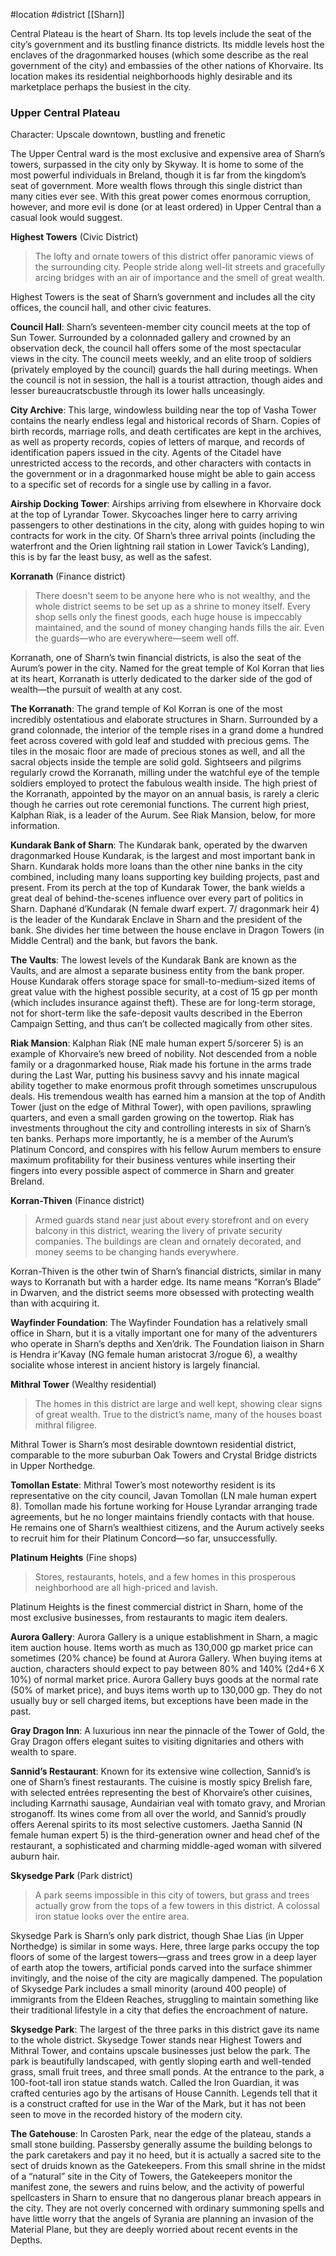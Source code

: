 #location #district [[Sharn]]

Central Plateau is the heart of Sharn. Its top levels include the seat of the city’s government and its bustling finance districts. Its middle levels host the enclaves of the dragonmarked houses (which some describe as the real government of the city) and embassies of the other nations of Khorvaire. Its location makes its residential neighborhoods highly desirable and its marketplace perhaps the busiest in the city.

### **Upper Central Plateau**
Character: Upscale downtown, bustling and frenetic

The Upper Central ward is the most exclusive and expensive area of Sharn’s towers, surpassed in the city only by Skyway. It is home to some of the most powerful individuals in Breland, though it is far from the kingdom’s seat of government. More wealth flows through this single district than many cities ever see. With this great power comes enormous corruption, however, and more evil is done (or at least ordered) in Upper Central than a casual look would suggest.

**Highest Towers** (Civic District)

> The lofty and ornate towers of this district offer panoramic views of the surrounding city. People stride along well-lit streets and gracefully arcing bridges with an air of importance and the smell of great wealth.

Highest Towers is the seat of Sharn’s government and includes all the city offices, the council hall, and other civic features.

**Council Hall**: Sharn’s seventeen-member city council meets at the top of Sun Tower. Surrounded by a colonnaded gallery and crowned by an observation deck, the council hall offers some of the most spectacular views in the city. The council meets weekly, and an elite troop of soldiers (privately employed by the council) guards the hall during meetings. When the council is not in session, the hall is a tourist attraction, though aides and lesser bureaucratscbustle through its lower halls unceasingly.

**City Archive**: This large, windowless building near the top of Vasha Tower contains the nearly endless legal and historical records of Sharn. Copies of birth records, marriage rolls, and death certificates are kept in the archives, as well as property records, copies of letters of marque, and records of identification papers issued in the city. Agents of the Citadel have unrestricted access to the records, and other characters with contacts in the government or in a dragonmarked house might be able to gain access to a specific set of records for a single use by calling in a favor.

**Airship Docking Tower**: Airships arriving from elsewhere in Khorvaire dock at the top of Lyrandar Tower. Skycoaches linger here to carry arriving passengers to other destinations in the city, along with guides hoping to win contracts for work in the city. Of Sharn’s three arrival points (including the waterfront and the Orien lightning rail station in Lower Tavick’s Landing), this is by far the least busy, as well as the safest.

**Korranath** (Finance district)

> There doesn't seem to be anyone here who is not wealthy, and the whole district seems to be set up as a shrine to money itself. Every shop sells only the finest goods, each huge house is impeccably maintained, and the sound of money changing hands fills the air. Even the guards—who are everywhere—seem well off.

Korranath, one of Sharn’s twin financial districts, is also the seat of the Aurum’s power in the city. Named for the great temple of Kol Korran that lies at its heart, Korranath is utterly dedicated to the darker side of the god of wealth—the pursuit of wealth at any cost.

**The Korranath**: The grand temple of Kol Korran is one of the most incredibly ostentatious and elaborate structures in Sharn. Surrounded by a grand colonnade, the interior of the temple rises in a grand dome a hundred feet across covered with gold leaf and studded with precious gems. The tiles in the mosaic floor are made of precious stones as well, and all the sacral objects inside the temple are solid gold. Sightseers and pilgrims regularly crowd the Korranath, milling under the watchful eye of the temple soldiers employed to protect the fabulous wealth inside.
The high priest of the Korranath, appointed by the mayor on an annual basis, is rarely a cleric though he carries out rote ceremonial functions. The current high priest, Kalphan Riak, is a leader of the Aurum. See Riak Mansion, below, for more information.

**Kundarak Bank of Sharn**: The Kundarak bank, operated by the dwarven dragonmarked House Kundarak, is the largest and most important bank in Sharn. Kundarak holds more loans than the other nine banks in the city combined, including many loans supporting key building projects, past and present. From its perch at the top of Kundarak Tower, the bank wields a great deal of behind-the-scenes influence over every part of politics in Sharn.
Daphané d’Kundarak (N female dwarf expert. 7/ dragonmark heir 4) is the leader of the Kundarak Enclave in Sharn and the president of the bank. She divides her time between the house enclave in Dragon Towers (in Middle Central) and the bank, but favors the bank.

**The Vaults**: The lowest levels of the Kundarak Bank are known as the Vaults, and are almost a separate business entity from the bank proper. House Kundarak offers storage space for small-to-medium-sized items of great value with the highest possible security, at a cost of 15 gp per month (which includes insurance against theft). These are for long-term storage, not for short-term like the safe-deposit vaults described in the Eberron Campaign Setting, and thus can’t be collected magically from other sites.

**Riak Mansion**: Kalphan Riak (NE male human expert 5/sorcerer 5) is an example of Khorvaire’s new breed of nobility. Not descended from a noble family or a dragonmarked house, Riak made his fortune in the arms trade during the Last War, putting his business savvy and his innate magical ability together to make enormous profit through sometimes unscrupulous deals. His tremendous wealth has earned him a mansion at the top of Andith Tower (just on the edge of Mithral Tower), with open pavilions, sprawling quarters, and even a small garden growing on the towertop. Riak has investments throughout the city and controlling interests in six of Sharn’s ten banks. Perhaps more importantly, he is a member of the Aurum’s Platinum Concord, and conspires with his fellow Aurum members to ensure maximum profitability for  their business ventures while inserting their fingers into every possible aspect of commerce in Sharn and greater Breland.

**Korran-Thiven** (Finance district)

> Armed guards stand near just about every storefront and on every balcony in this district, wearing the livery of private security companies. The buildings are clean and ornately decorated, and money seems to be changing hands everywhere.

Korran-Thiven is the other twin of Sharn’s financial districts, similar in many ways to Korranath but with a harder edge. Its name means “Korran’s Blade” in Dwarven, and the district seems more obsessed with protecting wealth than with acquiring it.

**Wayfinder Foundation**: The Wayfinder Foundation has a relatively small office in Sharn, but it is a vitally important one for many of the adventurers who operate in Sharn’s depths and Xen’drik. The Foundation liaison in Sharn is Hendra ir’Kavay (NG female human aristocrat 3/rogue 6), a wealthy socialite whose interest in ancient history is largely financial.

**Mithral Tower** (Wealthy residential)

> The homes in this district are large and well kept, showing clear signs of great wealth. True to the district’s name, many of the houses boast mithral filigree.

Mithral Tower is Sharn’s most desirable downtown residential district, comparable to the more suburban Oak Towers and Crystal Bridge districts in Upper Northedge.

**Tomollan Estate**: Mithral Tower’s most noteworthy resident is its representative on the city council, Javan Tomollan (LN male human expert 8). Tomollan made his fortune working for House Lyrandar arranging trade agreements, but he no longer maintains friendly contacts with that house. He remains one of Sharn’s wealthiest citizens, and the Aurum actively seeks to recruit him for their Platinum Concord—so far, unsuccessfully.

**Platinum Heights** (Fine shops)

> Stores, restaurants, hotels, and a few homes in this prosperous neighborhood are all high-priced and lavish.

Platinum Heights is the finest commercial district in Sharn, home of the most exclusive businesses, from restaurants to magic item dealers.

**Aurora Gallery**: Aurora Gallery is a unique establishment in Sharn, a magic item auction house. Items worth as much as 130,000 gp market price can sometimes (20% chance) be found at Aurora Gallery. When buying items at auction, characters should expect to pay between 80% and 140% (2d4+6 X 10%) of normal market price. Aurora Gallery buys goods at the normal rate (50% of market price), and buys items worth up to 130,000 gp. They do not usually buy or sell charged items, but exceptions have been made in the past.

**Gray Dragon Inn**: A luxurious inn near the pinnacle of the Tower of Gold, the Gray Dragon offers elegant suites to visiting dignitaries and others with wealth to spare.

**Sannid’s Restaurant**: Known for its extensive wine collection, Sannid’s is one of Sharn’s finest restaurants. The cuisine is mostly spicy Brelish fare, with selected entrées representing the best of Khorvaire’s other cuisines, including Karrnathi sausage, Aundairian veal with tomato gravy, and Mrorian stroganoff. Its wines come from all over the world, and Sannid’s proudly offers Aerenal spirits to its most selective customers. Jaetha Sannid (N female human expert 5) is the third-generation owner and head chef of the restaurant, a sophisticated and charming middle-aged woman with silvered auburn hair.

**Skysedge Park** (Park district)

> A park seems impossible in this city of towers, but grass and trees actually grow from the tops of a few towers in this district. A colossal iron statue looks over the entire area.

Skysedge Park is Sharn’s only park district, though Shae Lias (in Upper Northedge) is similar in some ways. Here, three large parks occupy the top floors of some of the largest towers—grass and trees grow in a deep layer of earth atop the towers, artificial ponds carved into the surface shimmer invitingly, and the noise of the city are magically dampened. The population of Skysedge Park includes a small minority (around 400 people) of immigrants from the Eldeen Reaches, struggling to maintain something like their traditional lifestyle in a city that defies the encroachment of nature.

**Skysedge Park**: The largest of the three parks in this district gave its name to the whole district. Skysedge Tower stands near Highest Towers and Mithral Tower, and contains upscale businesses just below the park. The park is beautifully landscaped, with gently sloping earth and well-tended grass, small fruit trees, and three small ponds. At the entrance to the park, a 100-foot-tall iron statue stands watch. Called the Iron Guardian, it was crafted centuries ago by the artisans of House Cannith. Legends tell that it is a construct crafted for use in the War of the Mark, but it has not been seen to move in the recorded history of the modern city.

**The Gatehouse**: In Carosten Park, near the edge of the plateau, stands a small stone building. Passersby generally assume the building belongs to the park caretakers and pay it no heed, but it is actually a sacred site to the sect of druids known as the Gatekeepers. From this small shrine in the midst of a “natural” site in the City of Towers, the Gatekeepers monitor the manifest zone, the sewers and ruins below, and the activity of powerful spellcasters in Sharn to ensure that no dangerous planar breach appears in the city. They are not overly concerned with ordinary summoning spells and have little worry that the angels of Syrania are planning an invasion of the Material Plane, but they are deeply worried about recent events in the Depths.